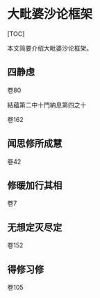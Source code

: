 # 大毗婆沙论框架

[TOC]

本文简要介绍大毗婆沙论框架。



## 四静虑

卷80

結蘊第二中十門納息第四之十



卷162



## 闻思修所成慧

卷42



## 修暖加行其相

卷7



## 无想定灭尽定

卷152



## 得修习修

卷105

